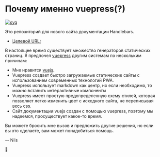 # Почему именно vuepress(?)

[![svg](https://api.travis-ci.org/handlebars-lang/docs.svg?branch=master)](https://travis-ci.org/handlebars-lang/docs)

Это репозиторий для нового сайта документации Handlebars.

* [Целевой URL:](https://handlebarsjs.com)

В настоящее время существует множество генераторов статических страниц. Я предпочел [vuepress](https://v1.vuepress.vuejs.org) другим системам по нескольким причинам:

* Мне нравится [vuejs](https://vuejs.org).
* Vuepress создает быстро загружаемые статические сайты с использованием современных технологий PWA.
* Vuepress использует markdown как центр, но если необходимо, то можно вставить интерактивные компоненты
* Vuepress имеет простую предопределенную схему стилей, которая позволяет легко изменить цвет с исходного сайта, не переписывая весь css.
* Сайт документации vuejs создан с помощью vuepress, поэтому мы надеемся, просуществует какое-то время.

Вы можете бросить мне вызов и предложить другие решения, но если вы это сделаете, вам может понадобиться помощь.

-- Nils

:rocket:
